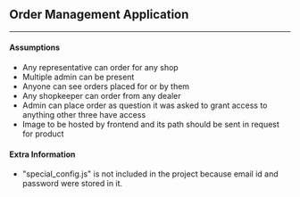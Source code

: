## Order Management Application
---

#### Assumptions
 - Any representative can order for any shop
 - Multiple admin can be present
 - Anyone can see orders placed for or by them
 - Any shopkeeper can order from any dealer
 - Admin can place order as question it was asked to grant access to anything other three have access
 - Image to be hosted by frontend and its path should be sent in request for product

#### Extra Information
 - "special_config.js" is not included in the project because email id and password were stored in it.
